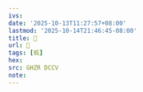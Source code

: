 ```yaml
---
ivs:
date: '2025-10-13T11:27:57+08:00'
lastmod: '2025-10-14T21:46:45-08:00'
title: 󰚮
url: 󰚮
tags: [㡆]
hex: 
src: GHZR DCCV
note:
---
```


